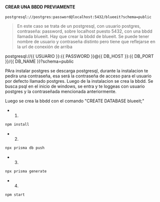 #### CREAR UNA BBDD PREVIAMENTE 
`postgresql://postgres:password@localhost:5432/blueeit?schema=public`
> En este caso se trata de un postgresql, con usuario postgres, contraseña: password, sobre localhost puesto 5432, con una bbdd llamada blueeit.
> Hay que crear la bbdd de blueeit. Se puede tener nombre de usuario y contraseña distinto pero tiene que reflejarse en la url de conexión de arriba

postgresql://{{ USUARIO }}:{{ PASSWORD }}@{{ DB_HOST }}:{{ DB_PORT }}/{{ DB_NAME }}?schema=public

PAra instalar postgres se descarga postgresql, durante la instalacion te pedira una contraseña, esa será la contraseña de acceso para el usuario por defecto llamado postgres. Luego de la instalacion se crea la bbdd. Se busca psql en el inicio de windows, se entra y te loggeas con usuario postgres y la contraseñada mencionada anteriormente.

Luego se crea la bbdd con el comando "CREATE DATABASE blueeit;"


* 1. 
```bash
npm install
```

* 2. 
```bash
npx prisma db push
```

* 3. 
```bash
npx prisma generate
```

* 4. 
```bash
npm start
```

